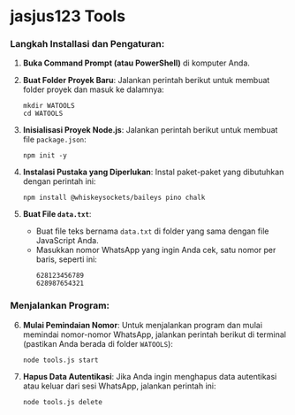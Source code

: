 # jasjus123 Tools

### Langkah Installasi dan Pengaturan:

1. **Buka Command Prompt (atau PowerShell)** di komputer Anda.

2. **Buat Folder Proyek Baru**: Jalankan perintah berikut untuk membuat folder proyek dan masuk ke dalamnya:
    ```
    mkdir WATOOLS
    cd WATOOLS
    ```

3. **Inisialisasi Proyek Node.js**: Jalankan perintah berikut untuk membuat file `package.json`:
    ```
    npm init -y
    ```

4. **Instalasi Pustaka yang Diperlukan**: Instal paket-paket yang dibutuhkan dengan perintah ini:
    ```
    npm install @whiskeysockets/baileys pino chalk
    ```

5. **Buat File `data.txt`**:
    - Buat file teks bernama `data.txt` di folder yang sama dengan file JavaScript Anda.
    - Masukkan nomor WhatsApp yang ingin Anda cek, satu nomor per baris, seperti ini:
        ```
        628123456789
        628987654321
        ```

### Menjalankan Program:

6. **Mulai Pemindaian Nomor**: Untuk menjalankan program dan mulai memindai nomor-nomor WhatsApp, jalankan perintah berikut di terminal (pastikan Anda berada di folder `WATOOLS`):
    ```
    node tools.js start
    ```

7. **Hapus Data Autentikasi**: Jika Anda ingin menghapus data autentikasi atau keluar dari sesi WhatsApp, jalankan perintah ini:
    ```
    node tools.js delete
    ```
